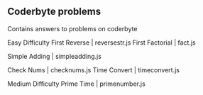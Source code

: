 ## Coderbyte problems
Contains answers to problems on coderbyte

Easy Difficulty
First Reverse | reversestr.js
First Factorial | fact.js


Simple Adding | simpleadding.js


Check Nums | checknums.js
Time Convert | timeconvert.js

Medium Difficulty
Prime Time | primenumber.js

